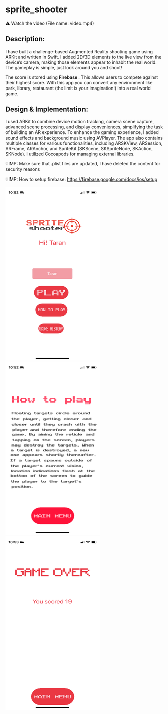 # sprite_shooter
:warning: Watch the video (File name: video.mp4)
## Description:
I have built a challenge-based Augmented Reality shooting game using ARKit and written in Swift. I added 2D/3D elements to the live view from the device’s camera, making those elements appear to inhabit the real world. The gameplay is simple, just look around you and shoot!

The score is stored using <strong> Firebase </strong>. This allows users to compete against their highest score. With this app you can convert any environment like park, library, restaurant (the limit is your imagination!) into a real world game.
## Design & Implementation: 
I used ARKit to combine device motion tracking, camera scene capture, advanced scene processing, and display conveniences, simplifying the task of building an AR experience. To enhance the gaming experience, I added sound effects and background music using AVPlayer. The app also contains multiple classes for various functionalities, including ARSKView, ARSession, ARFrame, ARAnchor, and SpriteKit (SKScene, SKSpriteNode, SKAction, SKNode). I utilized Cocoapods for managing external libraries.


:bulb:IMP: Make sure that .plist files are updated, I have deleted the content for security reasons

:bulb:IMP: How to setup firebase: https://firebase.google.com/docs/ios/setup 

<img src="./readmeAssets/1.PNG" width="300" height="550"></img>
<img src="./readmeAssets/2.PNG" width="300" height="550"></img>
<img src="./readmeAssets/3.PNG" width="300" height="550"></img>
